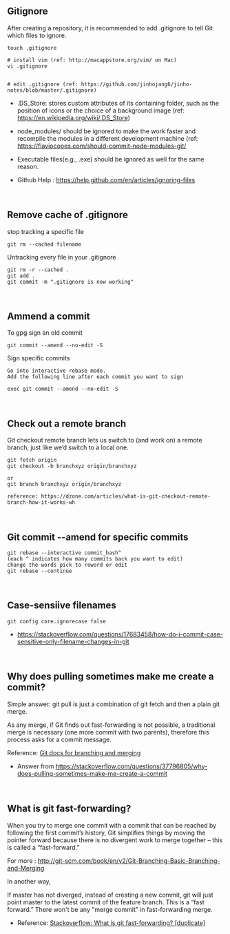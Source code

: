 ## Gitignore

After creating a repository, it is recommended to add .gitignore to tell Git which files to ignore.

```
touch .gitignore

# install vim (ref: http://macappstore.org/vim/ on Mac)
vi .gitignore


# edit .gitignore (ref: https://github.com/jinhojang6/jinho-notes/blob/master/.gitignore)
```

- .DS_Store: stores custom attributes of its containing folder, such as the position of icons or the choice of a background image (ref: https://en.wikipedia.org/wiki/.DS_Store)

- node_modules/ should be ignored to make the work faster and recompile the modules in a different development machine (ref: https://flaviocopes.com/should-commit-node-modules-git/

- Executable files(e.g., .exe) should be ignored as well for the same reason.

- Github Help : https://help.github.com/en/articles/ignoring-files

<br/>

## Remove cache of .gitignore
stop tracking a specific file
```
git rm --cached filename
```

Untracking every file in your .gitignore
```
git rm -r --cached .
git add .
git commit -m ".gitignore is now working"
```

<br/>

## Ammend a commit
To gpg sign an old commit

```
git commit --amend --no-edit -S
```

Sign specific commits
```
Go into interactive rebase mode.
Add the following line after each commit you want to sign

exec git commit --amend --no-edit -S
```

<br/>

## Check out a remote branch 
Git checkout remote branch lets us switch to (and work on) a remote branch, just like we’d switch to a local one.
```
git fetch origin
git checkout -b branchxyz origin/branchxyz

or 
git branch branchxyz origin/branchxyz

reference: https://dzone.com/articles/what-is-git-checkout-remote-branch-how-it-works-wh
```

<br/>

## Git commit --amend for specific commits
```
git rebase --interactive commit_hash^
(each ^ indicates how many commits back you want to edit)
change the words pick to reword or edit
git rebase --continue
```

<br/>

## Case-sensiive filenames
```
git config core.ignorecase false
```
- https://stackoverflow.com/questions/17683458/how-do-i-commit-case-sensitive-only-filename-changes-in-git

<br/>

## Why does pulling sometimes make me create a commit?
Simple answer: git pull is just a combination of git fetch and then a plain git merge.

As any merge, if Git finds out fast-forwarding is not possible, a traditional merge is necessary (one more commit with two parents), therefore this process asks for a commit message.

Reference: [Git docs for branching and merging](https://git-scm.com/book/en/v2/Git-Branching-Basic-Branching-and-Merging)

- Answer from https://stackoverflow.com/questions/37796805/why-does-pulling-sometimes-make-me-create-a-commit

<br/>

## What is git fast-forwarding?
When you try to merge one commit with a commit that can be reached by following the first commit’s history, Git simplifies things by moving the pointer forward because there is no divergent work to merge together – this is called a “fast-forward.”

For more : http://git-scm.com/book/en/v2/Git-Branching-Basic-Branching-and-Merging

In another way,

If master has not diverged, instead of creating a new commit, git will just point master to the latest commit of the feature branch. This is a “fast forward.” There won't be any "merge commit" in fast-forwarding merge.

- Reference: [Stackoverflow: What is git fast-forwarding? [duplicate]](https://stackoverflow.com/questions/29673869/what-is-git-fast-forwarding)